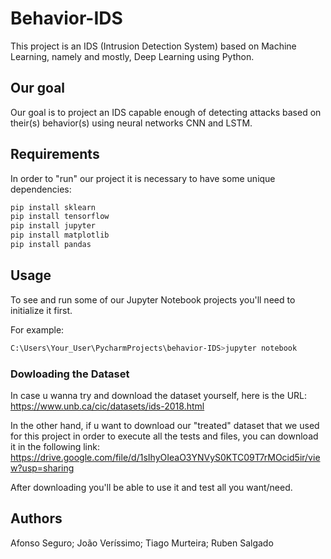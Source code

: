 # Behavior-IDS

This project is an IDS (Intrusion Detection System) based on Machine Learning, namely and mostly, Deep Learning using Python.

## Our goal
Our goal is to project an IDS capable enough of detecting attacks based on their(s) behavior(s) using neural networks CNN and LSTM.

## Requirements
In order to "run" our project it is necessary to have some unique dependencies:

```bash
pip install sklearn
pip install tensorflow
pip install jupyter
pip install matplotlib
pip install pandas
```

## Usage
To see and run some of our Jupyter Notebook projects you'll need to initialize it first.

For example:

```bash
C:\Users\Your_User\PycharmProjects\behavior-IDS>jupyter notebook
```

### Dowloading the Dataset
In case u wanna try and download the dataset yourself, here is the URL:
https://www.unb.ca/cic/datasets/ids-2018.html

In the other hand, if u want to download our "treated" dataset that we used for this project in order to execute all the tests and files, you can download it in the following link:
https://drive.google.com/file/d/1sIhyOIeaO3YNVyS0KTC09T7rMOcid5ir/view?usp=sharing

After downloading you'll be able to use it and test all you want/need.

## Authors
Afonso Seguro;
João Veríssimo;
Tiago Murteira;
Ruben Salgado
